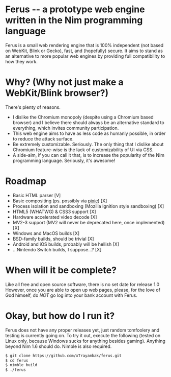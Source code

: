 # Ferus -- a prototype web engine written in the Nim programming language
Ferus is a small web rendering engine that is 100% independent (not based on WebKit, Blink or Gecko), fast, and (hopefully) secure. It aims to stand as an alternative to more popular web engines by providing full compatibility to how they work.

# Why? (Why not just make a WebKit/Blink browser?)
There's plenty of reasons.
- I dislike the Chromium monopoly (despite using a Chromium based browser) and I believe there should always be an alternative standard to everything, which invites community participation.
- This web engine aims to have as less code as humanly possible, in order to reduce the attack surface.
- Be extremely customizable. Seriously. The only thing that I dislike about Chromium feature-wise is the lack of customizability of UI via CSS.
- A side-aim, if you can call it that, is to increase the popularity of the Nim programming language. Seriously, it's awesome!

# Roadmap
- Basic HTML parser                                                               [V]
- Basic compositing (ps. possibly via [pixie](https://github.com/treeform/pixie)) [X]
- Process isolation and sandboxing (Mozilla Ignition style sandboxing)            [X]
- HTML5 (WHATWG) & CSS3 support                                                   [X]
- Hardware accelerated video decode                                               [X]
- MV2-3 support (MV2 will never be deprecated here, once implemented)             [X]
- Windows and MacOS builds                                                        [X]
- BSD-family builds, should be trivial                                            [X]
- Android and iOS builds, probably will be hellish                                [X]
- ...Nintendo Switch builds, I suppose...?                                        [X]

# When will it be complete?
Like all free and open source software, there is no set date for release 1.0
However, once you are able to open up web pages, please, for the love of God himself, do *NOT*
go log into your bank account with Ferus.

# Okay, but how do I run it?
Ferus does not have any proper releases yet, just random tomfoolery and testing is currently going on. To try it out, execute the following (tested on Linux only, because Windows sucks for anything besides gaming).
Anything beyond Nim 1.6 should do. Nimble is also required.
```bash
$ git clone https://github.com/xTrayambak/ferus.git
$ cd ferus
$ nimble build
$ ./ferus
```
